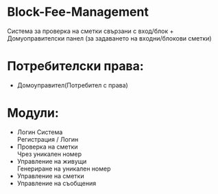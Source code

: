 # Block-Fee-Management
Система за проверка на сметки свързани с вход/блок + Домуоправителски панел (за задаването на входни/блокови сметки)
# Потребителски права:
- Домоуправител(Потребител с права)

# Модули:
- Логин Система</br> 
  Регистрация / Логин
- Проверка на сметки</br> 
  Чрез уникален номер
- Управление на живущи </br>
  Генериране на уникален номер
- Управление на сметки
- Управление на съобщения
